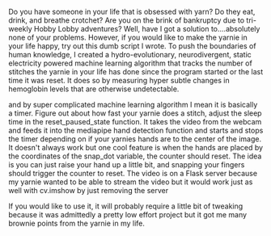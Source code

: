 Do you have someone in your life that is obsessed with yarn? Do they eat, drink, and breathe crotchet? Are you on the brink of bankruptcy due to tri-weekly Hobby Lobby adventures? Well, have I got a solution to....absolutely none of your problems. However, if you would like to make the yarnie in your life happy, try out this dumb script I wrote. To push the boundaries of human knowledge, I created a hydro-evolutionary, neurodivergent, static electricity powered machine learning algorithm that tracks the number of stitches the yarnie in your life has done since the program started or the last time it was reset. It does so by measuring hyper subtle changes in hemoglobin levels that are otherwise undetectable. 

and by super complicated machine learning algorithm I mean it is basically a timer. Figure out about how fast your yarnie does a stitch, adjust the sleep time in the reset_paused_state function. It takes the video from the webcam and feeds it into the mediapipe hand detection function and starts and stops the timer depending on if your yarnies hands are to the center of the image. It doesn't always work but one cool feature is when the hands are placed by the coordinates of the snap_dot variable, the counter should reset. The idea is you can just raise your hand up a little bit, and snapping your fingers should trigger the counter to reset. The video is on a Flask server because my yarnie wanted to be able to stream the video but it would work just as well with cv.imshow by just removing the server

If you would like to use it, it will probably require a little bit of tweaking because it was admittedly a pretty low effort project but it got me many brownie points from the yarnie in my life. 

